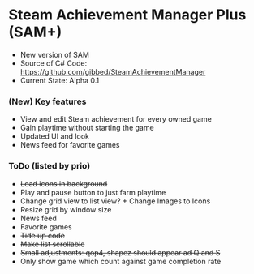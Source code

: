 # Steam Achievement Manager Plus (SAM+)
- New version of SAM
- Source of C# Code: https://github.com/gibbed/SteamAchievementManager
- Current State: Alpha 0.1

### (New) Key features
- View and edit Steam achievement for every owned game
- Gain playtime without starting the game
- Updated UI and look
- News feed for favorite games

### ToDo (listed by prio)
- ~~Load icons in background~~
- Play and pause button to just farm playtime
- Change grid view to list view? + Change Images to Icons
- Resize grid by window size
- News feed
- Favorite games
- ~~Tide up code~~
- ~~Make list scrollable~~
- ~~Small adjustments: qop4, shapez should appear ad Q and S~~
- Only show game which count against game completion rate
